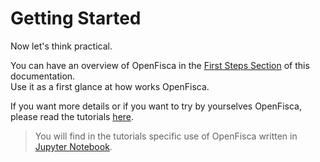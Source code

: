 # Getting Started

Now let's think practical.

You can have an overview of OpenFisca in the [First Steps Section](first_step.md) of this documentation.   
Use it as a first glance at how works OpenFisca.

If you want more details or if you want to try by yourselves OpenFisca, please read the tutorials [here](http://mybinder.org/repo/openfisca/tutorial ).  
> You will find in the tutorials specific use of OpenFisca written in [Jupyter Notebook](http://jupyter.org/).




